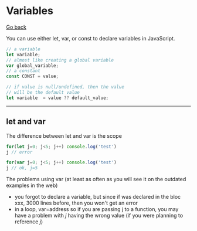 # Variables

[Go back](../index.md#basic-syntax)

You can use either let, var, or const to declare variables in JavaScript.

```js
// a variable
let variable;
// almost like creating a global variable
var global_variable;
// a constant
const CONST = value;

// if value is null/undefined, then the value
// will be the default value
let variable  = value ?? default_value;
```

<hr class="sl">

## let and var

The difference between let and var is the scope

```js
for(let j=0; j<5; j++) console.log('test')
j // error

for(var j=0; j<5; j++) console.log('test')
j // ok, j=5
```

The problems using var (at least as often as you will see it on the outdated examples in the web)

* you forgot to declare a variable, but since if was declared in the bloc xxx, 3000 lines before, then you won't get an error
* in a loop, var=address so if you are passing j to a function, you may have a problem with $j$ having the wrong value (if you were planning to reference $j$)